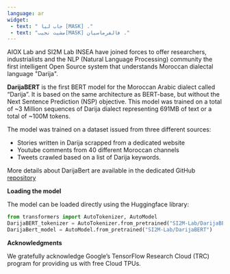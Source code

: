 ```yaml
---
language: ar
widget:
 - text: " جاب ليا [MASK] ."
 - text: "مشيت نجيب[MASK] فالفرماسيان ."
---
```



AIOX Lab and  SI2M Lab INSEA have joined forces to offer researchers, industrialists and the NLP (Natural Language Processing) community the first intelligent Open Source system that understands Moroccan dialectal language "Darija".


**DarijaBERT** is the first BERT model for the Moroccan Arabic dialect called “Darija”. It is based on the same architecture as BERT-base, but without the Next Sentence Prediction (NSP) objective. This model was trained on a total of ~3 Million sequences of Darija dialect representing 691MB of text or a total of ~100M tokens.

The model was trained on a dataset issued from three different sources:
*  Stories written in Darija scrapped from a dedicated website
*  Youtube comments from 40 different Moroccan channels
*  Tweets crawled based on a list of Darija keywords. 

More details about DarijaBert are available in the dedicated GitHub [repository](https://github.com/AIOXLABS/DBert) 

**Loading the model**

The model can be loaded directly using the Huggingface library:

```python
from transformers import AutoTokenizer, AutoModel
DarijaBERT_tokenizer = AutoTokenizer.from_pretrained("SI2M-Lab/DarijaBERT")
DarijaBert_model = AutoModel.from_pretrained("SI2M-Lab/DarijaBERT")
```
 
**Acknowledgments**

We gratefully acknowledge Google’s TensorFlow Research Cloud (TRC) program for providing us with free Cloud TPUs.


